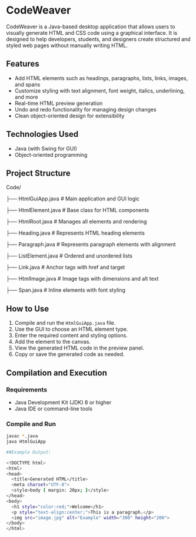 # CodeWeaver

CodeWeaver is a Java-based desktop application that allows users to visually generate HTML and CSS code using a graphical interface. It is designed to help developers, students, and designers create structured and styled web pages without manually writing HTML.

## Features

- Add HTML elements such as headings, paragraphs, lists, links, images, and spans
- Customize styling with text alignment, font weight, italics, underlining, and more
- Real-time HTML preview generation
- Undo and redo functionality for managing design changes
- Clean object-oriented design for extensibility

## Technologies Used

- Java (with Swing for GUI)
- Object-oriented programming

## Project Structure

Code/

├── HtmlGuiApp.java # Main application and GUI logic

├── HtmlElement.java # Base class for HTML components

├── HtmlRoot.java # Manages all elements and rendering

├── Heading.java # Represents HTML heading elements

├── Paragraph.java # Represents paragraph elements with alignment

├── ListElement.java # Ordered and unordered lists

├── Link.java # Anchor tags with href and target

├── HtmlImage.java # Image tags with dimensions and alt text

├── Span.java # Inline elements with font styling


## How to Use

1. Compile and run the `HtmlGuiApp.java` file.
2. Use the GUI to choose an HTML element type.
3. Enter the required content and styling options.
4. Add the element to the canvas.
5. View the generated HTML code in the preview panel.
6. Copy or save the generated code as needed.

## Compilation and Execution

### Requirements

- Java Development Kit (JDK) 8 or higher
- Java IDE or command-line tools

### Compile and Run

```bash
javac *.java
java HtmlGuiApp

##Example Output:

<!DOCTYPE html>
<html>
<head>
  <title>Generated HTML</title>
  <meta charset="UTF-8">
  <style>body { margin: 20px; }</style>
</head>
<body>
  <h1 style="color:red;">Welcome</h1>
  <p style="text-align:center;">This is a paragraph.</p>
  <img src="image.jpg" alt="Example" width="300" height="200">
</body>
</html>

